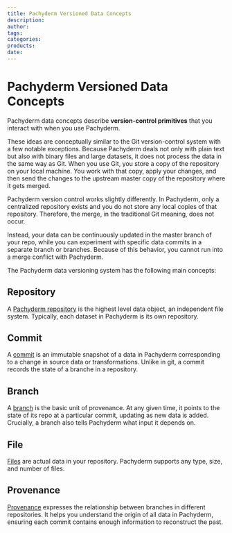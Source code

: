```yaml
---
title: Pachyderm Versioned Data Concepts
description:
author:
tags:
categories:
products:
date:
---
```


# Pachyderm Versioned Data Concepts

Pachyderm data concepts describe **version-control primitives** that
you interact with when you use Pachyderm.

These ideas are conceptually similar to the Git version-control
system with a few notable exceptions. Because Pachyderm
deals not only with plain text but also with binary files and
large datasets, it does not process the data in the same way as Git.
When you use Git, you store a copy of the repository on your
local machine. You work with that copy, apply your changes, and
then send the changes to the upstream master copy of the repository
where it gets merged.

Pachyderm version control works slightly differently. In Pachyderm,
only a centralized repository exists and you do not store any local copies
of that repository. Therefore, the merge, in the traditional Git meaning,
does not occur.

Instead, your data can be continuously updated in the master branch of
your repo, while you can experiment with specific data commits in a
separate branch or branches. Because of this behavior, you cannot
run into a merge conflict with Pachyderm.

The Pachyderm data versioning system has the following main concepts:

## **Repository**
A [Pachyderm repository](./repo/) is the highest level data object,
an independent file system. Typically, each dataset in
Pachyderm is its own repository. 

## **Commit**
A [commit](./commit/) is an immutable snapshot of a data in Pachyderm corresponding to a change in source data or transformations. Unlike in git, a commit records the state of a branche in a repository.

## **Branch**
A [branch](./branch/) is the basic unit of provenance. At any given time, it points
to the state of its repo at a particular commit, updating as new data
is added. Crucially, a branch also tells Pachyderm what input it depends on.

## **File**
[Files](./file/) are actual data in your repository. Pachyderm
supports any type, size, and number of files.

## **Provenance**
[Provenance](./provenance/) expresses the relationship between branches in different
repositories. It helps you understand the origin of all data in Pachyderm,
ensuring each commit contains enough information to reconstruct the past.

